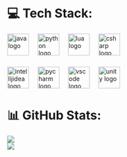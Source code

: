# 💻 Tech Stack:
<div align="left">
  <img src="https://skillicons.dev/icons?i=java" height="50" alt="java logo"  />
  <img width="12" />
  <img src="https://skillicons.dev/icons?i=py" height="50" alt="python logo"  />
  <img width="12" />
  <img src="https://skillicons.dev/icons?i=lua" height="50" alt="lua logo"  />
  <img width="12" />
  <img src="https://skillicons.dev/icons?i=cs" height="50" alt="csharp logo"  />
</div>

###

<div align="left">
  <img src="https://skillicons.dev/icons?i=idea" height="50" alt="intellijidea logo"  />
  <img width="12" />
  <img src="https://skillicons.dev/icons?i=pycharm" height="50" alt="pycharm logo"  />
  <img width="12" />
  <img src="https://skillicons.dev/icons?i=vscode" height="50" alt="vscode logo"  />
  <img width="12" />
  <img src="https://skillicons.dev/icons?i=unity" height="50" alt="unity logo"  />
</div>

###
# 📊 GitHub Stats:
![](https://github-readme-stats.vercel.app/api?username=Nadeko08&theme=dark&hide_border=false&include_all_commits=true&count_private=true)<br/>
![](https://nirzak-streak-stats.vercel.app/?user=Nadeko08&theme=dark&hide_border=false)<br/>
